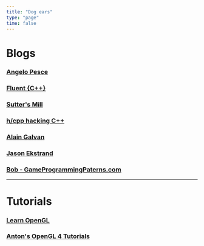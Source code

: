 ```yaml
---
title: "Dog ears"
type: "page"
time: false
---
```

# Blogs
### [Angelo Pesce](https://c0de517e.blogspot.com/)
### [Fluent {C++}](https://www.fluentcpp.com/)
### [Sutter's Mill](https://herbsutter.com/)
### [h/cpp hacking C++](https://hackingcpp.com/index.html) 
### [Alain Galvan](https://alain.xyz/blog)
### [Jason Ekstrand](https://www.jlekstrand.net/jason/blog/)
### [Bob - GameProgrammingPaterns.com](http://journal.stuffwithstuff.com)
_________ 

# Tutorials 
### [Learn OpenGL](https://learnopengl.com)
### [Anton's OpenGL 4 Tutorials](https://antongerdelan.net/opengl)
